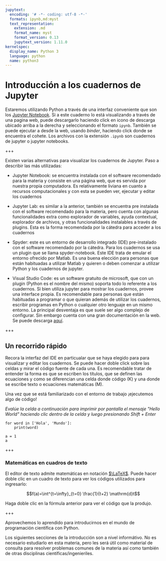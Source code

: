 ```yaml
---
jupytext:
  encoding: '# -*- coding: utf-8 -*-'
  formats: ipynb,md:myst
  text_representation:
    extension: .md
    format_name: myst
    format_version: 0.13
    jupytext_version: 1.11.0
kernelspec:
  display_name: Python 3
  language: python
  name: python3
---
```


# Introducción a los cuadernos de Jupyter

Estaremos utilizando Python a través de una interfaz conveniente
que son los [Jupyter Notebook](http://jupyter.org/).
Si a este cuaderno lo está visualizando a través de una pagina web, puede
descargarlo haciendo click en icono de descarga ubicado arriba a la derecha
y seleccionando el formato `ipynb`. También se puede ejecutar a desde la web,
usando *binder*, haciendo click donde se encuentra el cohete. Los archivos
con la extensión `.ipynb` son cuadernos de jupyter o jupyter notebooks.

+++

Existen varias alternativas para visualizar los cuadernos de Jupyter. Paso a
describir las más utilizadas:

- Jupyter Notebook: se encuentra instalada con el software recomendado para
la materia y consiste en una página web, que es servida por nuestra propia
computadora. Es relativamente liviana en cuanto a recursos computacionales y
con esta se pueden ver, ejecutar y editar los cuadernos

- Jupyter Lab: es similar a la anterior, también se encuentra pre instalada
con el software recomendado para la materia, pero cuenta con algunas
funcionalidades extra como explorador de variables, ayuda contextual,
explorador de archivos, y otras funcionalidades instalables a través de
plugins. Esta es la forma recomendada por la cátedra para acceder a los
cuadernos

- Spyder: este es un entorno de desarrollo integrado (IDE) pre-instalado con
el software recomendado por la cátedra. Para los cuadernos se usa un plugin
que se llama spyder-notebook. Este IDE trata de emular el entorno ofrecido
por Matlab. Es una buena elección para personas que están habituadas a
utilizar Matlab y quieren o deben comenzar a utilizar Python y los cuadernos
de jupyter.

- Visual Studio Code: es un software gratuito de microsoft, que con un
plugin (Python es el nombre del mismo) soporta todo lo referente a los cuadernos.
Si bien utiliza jupyter para mostrar los cuadernos, provee una interface propia.
Es recomendable para personas que están habituadas a programar o que quieran además
de utilizar los cuadernos, escribir programas en Python o cualquier otro lenguaje en
un mismo entorno. La principal desventaja es que suele ser algo complejo de configurar.
Sin embargo cuenta con una gran documentación en la web. Se puede descarga
[aquí](https://code.visualstudio.com/).

+++

## Un recorrido rápido

Recora la interfaz del IDE en particualar que se haya elegido para para visualizar
y editar los cuadernos. Se puede hacer doble click sobre las celdas
y mirar el código fuente de cada una. Es recomendable tratar de entender la forma es que se
escriben los títulos, que se definen las ecuaciones y como se diferencian una
celda donde código (K) y una donde se escribe texto o ecuaciones
matemáticas (M).

Una vez que se está familiarizado con el entorno de trabajo ¡ejecutemos algo de código!

*Evalúe la celda a continuación para imprimir por pantalla el mensaje
"Hello World" haciendo clic dentro de la celda y luego presionando
Shift + Enter*

```{code-cell} ipython3
for word in ['Hola', 'Mundo']:
    print(word)
```

```{code-cell} ipython3
a = 1
a
```

+++ 

### Matemáticas en cuadros de texto

El editor de texto admite matemáticas en notación [$\LaTeX$](latex). Puede
hacer doble clic en un cuadro de texto para ver los códigos utilizados para
ingresarlo:

$$f(a)=\int^{t=\infty}_{t=0} \frac{1}{t+2} \mathrm{d}t$$

Haga doble clic en la fórmula anterior para ver el código que la produjo.

+++

Aprovechemos lo aprendido para introducirnos en el mundo de programación
científica con Python.

Los siguientes secciones de la introducción son a nivel informátivo. No es necesario
estudiarlo en esta materia, pero les será útil  como material de consulta
para resolver problemas comunes de la materia así como también de otras disciplinas
científicas/ingenieriles.
